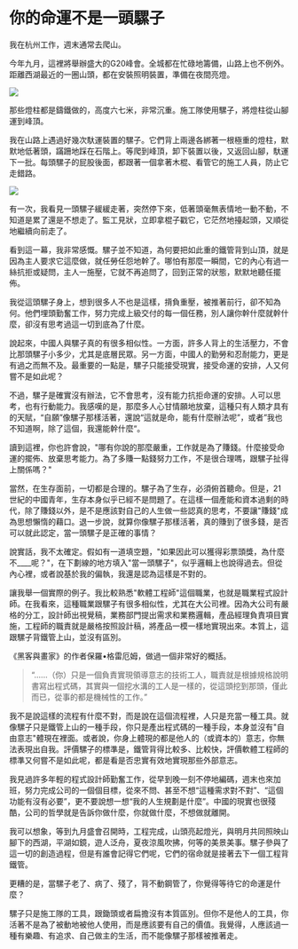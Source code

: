 # 你的命運不是一頭騾子


我在杭州工作，週末通常去爬山。

今年九月，這裡將舉辦盛大的G20峰會。全城都在忙碌地籌備，山路上也不例外。距離西湖最近的一圈山頭，都在安裝照明裝置，準備在夜間亮燈。

![](../images/lake-hill.jpg)

那些燈柱都是鑄鐵做的，高度六七米，非常沉重。施工隊使用騾子，將燈柱從山腳運到峰頂。

我在山路上遇過好幾次馱運裝置的騾子。它們背上兩邊各綁著一根極重的燈柱，默默地低著頭，蹣跚地踩在石階上。等爬到峰頂，卸下裝置以後，又返回山腳，馱運下一批。每頭騾子的屁股後面，都跟著一個拿著木棍、看管它的施工人員，防止它走錯路。

![](../images/mule.jpg)

有一次，我看見一頭騾子緩緩走著，突然停下來，低著頭毫無表情地一動不動，不知道是累了還是不想走了。監工見狀，立即拿棍子戳它，它茫然地擡起頭，又順從地繼續向前走了。

看到這一幕，我非常感慨。騾子並不知道，為何要把如此重的鐵管背到山頂，就是因為主人要求它這麼做，就任勞任怨地幹了。哪怕有那麼一瞬間，它的內心有過一絲抗拒或疑問，主人一施壓，它就不再追問了，回到正常的狀態，默默地聽任擺佈。

我從這頭騾子身上，想到很多人不也是這樣，揹負重壓，被推著前行，卻不知為何。他們埋頭勤奮工作，努力完成上級交付的每一個任務，別人讓你幹什麼就幹什麼，卻沒有思考過這一切到底為了什麼。

說起來，中國人與騾子真的有很多相似性。一方面，許多人背上的生活壓力，不會比那頭騾子小多少，尤其是底層民眾。另一方面，中國人的勤勞和忍耐能力，更是有過之而無不及。最重要的一點是，騾子只能接受現實，接受命運的安排，人又何嘗不是如此呢？

不過，騾子是確實沒有辦法，它不會思考，沒有能力抗拒命運的安排。人可以思考，也有行動能力。我感嘆的是，那麼多人心甘情願地放棄，這種只有人類才具有的天賦，“自願”像騾子那樣活著，還說“這就是命，能有什麼辦法呢”，或者”我也不知道啊，除了這個，我還能幹什麼“。

讀到這裡，你也許會說，"哪有你說的那麼嚴重，工作就是為了賺錢。什麼接受命運的擺佈、放棄思考能力。為了多賺一點錢努力工作，不是很合理嗎，跟騾子扯得上關係嗎？"

當然，在生存面前，一切都是合理的。騾子為了生存，必須俯首聽命。但是，21世紀的中國青年，生存本身似乎已經不是問題了。在這樣一個產能和資本過剩的時代，除了賺錢以外，是不是應該對自己的人生做一些認真的思考，不要讓"賺錢"成為思想懶惰的藉口。退一步說，就算你像騾子那樣活著，真的賺到了很多錢，是否可以就此認定，當一頭騾子是正確的事情？

說實話，我不太確定。假如有一道填空題，"如果因此可以獲得彩票頭獎，為什麼不____呢？"，在下劃線的地方填入"當一頭騾子"，似乎邏輯上也說得過去。但從內心裡，或者說基於我的偏執，我還是認為這樣是不對的。

讓我舉一個實際的例子。我比較熟悉"軟體工程師"這個職業，也就是職業程式設計師。在我看來，這種職業跟騾子有很多相似性，尤其在大公司裡。因為大公司有嚴格的分工，設計師出視覺稿，業務部門提出需求和業務邏輯，產品經理負責項目實施，工程師的職責就是嚴格按照設計稿，將產品一模一樣地實現出來。本質上，這跟騾子背鐵管上山，並沒有區別。

《黑客與畫家》的作者保羅•格雷厄姆，做過一個非常好的概括。

> “......（你）只是一個負責實現領導意志的技術工人，職責就是根據規格說明書寫出程式碼，其實與一個挖水溝的工人是一樣的，從這頭挖到那頭，僅此而已，從事的都是機械性的工作。”

我不是說這樣的流程有什麼不對，而是說在這個流程裡，人只是充當一種工具。就像騾子只是鐵管上山的一種手段，你只是產出程式碼的一種手段，本身並沒有"自由意志"體現在裡面。或者說，你身上體現的都是他人的（或資本的）意志，你無法表現出自我。評價騾子的標準是，鐵管背得比較多、比較快，評價軟體工程師的標準又何嘗不是如此呢，都是看是否忠實有效地實現那些外部意志。

我見過許多年輕的程式設計師勤奮工作，從早到晚一刻不停地編碼，週末也來加班，努力完成公司的一個個目標，從來不問、甚至不想“這種需求對不對”、“這個功能有沒有必要”，更不要說想一想“我的人生規劃是什麼”。中國的現實也很殘酷，公司的哲學就是告訴你做什麼，你就做什麼，不想做就離開。

我可以想象，等到九月盛會召開時，工程完成，山頭亮起燈光，與明月共同照映山腳下的西湖，平湖如鏡，遊人泛舟，夏夜涼風吹拂，何等的美景美事。騾子參與了這一切的創造過程，但是有誰會記得它們呢，它們的宿命就是接著去下一個工程背鐵管。

更糟的是，當騾子老了、病了、殘了，背不動鋼管了，你覺得等待它的命運是什麼？

騾子只是施工隊的工具，跟鋤頭或者扁擔沒有本質區別。但你不是他人的工具，你活著不是為了被動地被他人使用，而是應該要有自己的價值。我覺得，人應該過一種有樂趣、有追求、自己做主的生活，而不能像騾子那樣被推著走。
